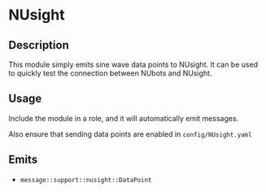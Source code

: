 # NUsight

## Description

This module simply emits sine wave data points to NUsight. It can be used to quickly test the
connection between NUbots and NUsight.

## Usage

Include the module in a role, and it will automatically emit messages.

Also ensure that sending data points are enabled in `config/NUsight.yaml`

## Emits

- `message::support::nusight::DataPoint`
